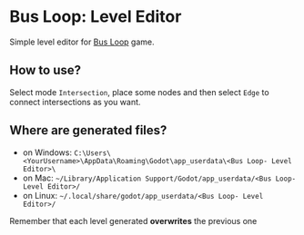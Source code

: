 # Bus Loop: Level Editor
Simple level editor for <a href="https://github.com/PiotrGrey/GMTK-game-jam-2025">Bus Loop</a> game.

## How to use?
Select mode `Intersection`, place some nodes and then select `Edge` to connect intersections as you want.

## Where are generated files?
- on Windows:
`C:\Users\<YourUsername>\AppData\Roaming\Godot\app_userdata\<Bus Loop- Level Editor>\`
- on Mac:
`~/Library/Application Support/Godot/app_userdata/<Bus Loop- Level Editor>/`
- on Linux: 
`~/.local/share/godot/app_userdata/<Bus Loop- Level Editor>/`

Remember that each level generated <strong>overwrites</strong> the previous one